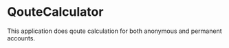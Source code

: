 # QouteCalculator
This application does qoute calculation for both anonymous and permanent accounts.
